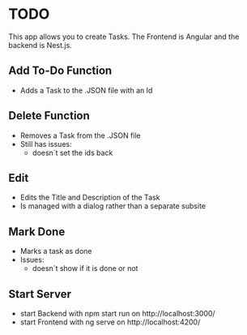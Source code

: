 # TODO
This app allows you to create Tasks. The Frontend is Angular and the backend is Nest.js. 

## Add To-Do Function
  - Adds a Task to the .JSON file with an Id

## Delete Function  
  - Removes a Task from the .JSON file
  - Still has issues:
    - doesn`t set the ids back

## Edit
  - Edits the Title and Description of the Task
  - Is managed with a dialog rather than a separate subsite

## Mark Done
  - Marks a task as done
  - Issues: 
    - doesn´t show if it is done or not
## Start Server
   - start Backend with npm start run on http://localhost:3000/
   - start Frontend with ng serve on http://localhost:4200/

